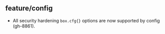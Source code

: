 ## feature/config

* All security hardening `box.cfg{}` options are now supported by
  config (gh-8861).
